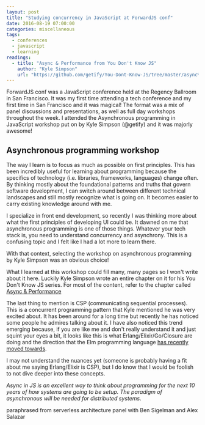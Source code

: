 ```yaml
---
layout: post
title: "Studying concurrency in JavaScript at ForwardJS conf"
date: 2016-08-19 07:00:00
categories: miscellaneous
tags:
  - conferences
  - javascript
  - learning
readings:
  - title: "Async & Performance from You Don't Know JS"
    author: "Kyle Simpson"
    url: "https://github.com/getify/You-Dont-Know-JS/tree/master/async%20%26%20performance"
---
```


ForwardJS conf was a JavaScript conference held at the Regency Ballroom in San Francisco.
It was my first time attending a tech conference and my first time in San Francisco and it was magical!
The format was a mix of panel discussions and presentations, as well as full day workshops throughout the week.
I attended the Asynchronous programming in JavaScript workshop put on by Kyle Simpson (@getify) and it was majorly awesome!

## Asynchronous programming workshop

The way I learn is to focus as much as possible on first principles. This has been incredibly useful for learning about
programming because the specifics of technology (i.e. libraries, frameworks, languages) change often. By thinking mostly about the foundational patterns and truths that govern software development, I can switch around between different technical landscapes and still mostly recognize what is going on. It becomes easier to carry existing knowledge around with me.

I specialize in front end development, so recently I was thinking more about what the first principles of developing UI could be. It dawned on me that asynchronous programming is one of those things. Whatever your tech stack is, you need to understand concurrency and asynchrony. This is a confusing topic and I felt like I had a lot more to learn there.

With that context, selecting the workshop on asynchronous programming by Kyle Simpson was an obvious choice!

What I learned at this workshop could fill many, many pages so I won't write about it here.
Luckily Kyle Simpson wrote an entire chapter on it for his You Don't Know JS series.
For most of the content, refer to the chapter called [Async & Performance](https://github.com/getify/You-Dont-Know-JS/tree/master/async%20%26%20performance)

The last thing to mention is CSP (communicating sequential processes). This is a concurrent programming pattern that Kyle mentioned he was very excited about. It has been around for a long time but recently he has noticed some people he admires talking about it. I have also noticed this trend emerging because, if you are like me and don't really understand it and just squint your eyes a bit, it looks like this is what Erlang/Elixir/Go/Closure are doing and the direction that the Elm programming language [has recently moved towards](http://elm-lang.org/blog/farewell-to-frp).

I may not understand the nuances yet (someone is probably having a fit about me saying Erlang/Elixir is CSP), but I do know that I would be foolish to not dive deeper into these concepts.


*Async in JS is an excellent way to think about programming for the next 10 years of how systems are going to be setup. The paradigm of asynchronous will be needed for distributed systems.*

paraphrased from serverless architecture panel with Ben Sigelman and Alex Salazar
